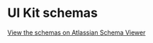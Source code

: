 # UI Kit schemas

[View the schemas on Atlassian Schema Viewer](https://json-schema.app/view/%23?url=https%3A%2F%2Fraw.githubusercontent.com%2Fthure%2Ffluent-kit%2Fmain%2Fview.schema.json)
